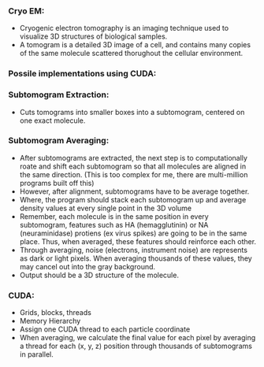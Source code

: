 ### Cryo EM:  
- Cryogenic electron tomography is an imaging technique used to visualize 3D structures of biological samples.
- A tomogram is a detailed 3D image of a cell, and contains many copies of the same molecule scattered thorughout the cellular environment.
  
### Possile implementations using CUDA:  

### Subtomogram Extraction:  
- Cuts tomograms into smaller boxes into a subtomogram, centered on one exact molecule.

### Subtomogram Averaging:
- After subtomograms are extracted, the next step is to computationally roate and shift each subtomogram so that all molecules are aligned in the same direction. (This is too complex for me, there are multi-million programs built off this)
- However, after alignment, subtomograms have to be average together.
- Where, the program should stack each subtomogram up and average density values at every single point in the 3D volume
- Remember, each molecule is in the same position in every subtomogram, features such as HA (hemagglutinin) or NA (neuraminidase) protiens (ex virus spikes) are going to be in the same place. Thus, when averaged, these features should reinforce each other.
- Through averaging, noise (electrons, instrument noise) are represents as dark or light pixels. When averaging thousands of these values, they may cancel out into the gray background.
- Output should be a 3D structure of the molecule. 

### CUDA:
- Grids, blocks, threads
- Memory Hierarchy
- Assign one CUDA thread to each particle coordinate
- When averaging, we calculate the final value for each pixel by averaging a thread for each (x, y, z) position through thousands of subtomograms in parallel. 
